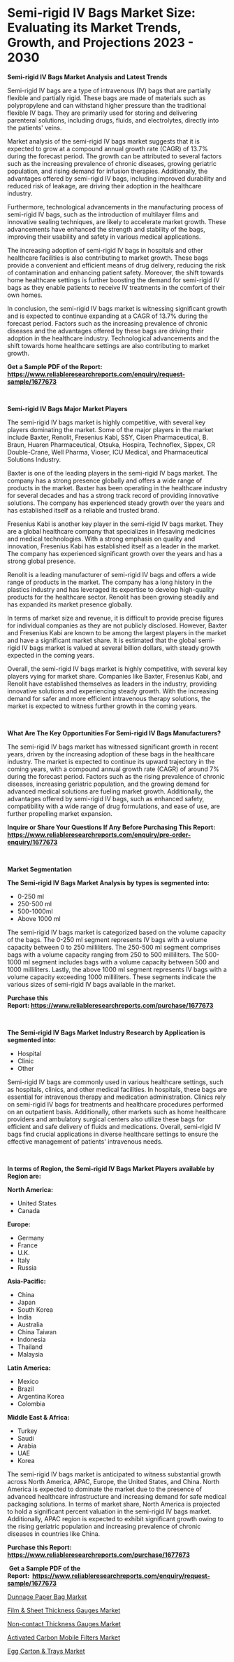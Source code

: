 <p><h1>Semi-rigid IV Bags Market Size: Evaluating its Market Trends, Growth, and Projections 2023 - 2030</h1></p><p><strong>Semi-rigid IV Bags Market Analysis and Latest Trends</strong></p>
<p><p>Semi-rigid IV bags are a type of intravenous (IV) bags that are partially flexible and partially rigid. These bags are made of materials such as polypropylene and can withstand higher pressure than the traditional flexible IV bags. They are primarily used for storing and delivering parenteral solutions, including drugs, fluids, and electrolytes, directly into the patients' veins.</p><p>Market analysis of the semi-rigid IV bags market suggests that it is expected to grow at a compound annual growth rate (CAGR) of 13.7% during the forecast period. The growth can be attributed to several factors such as the increasing prevalence of chronic diseases, growing geriatric population, and rising demand for infusion therapies. Additionally, the advantages offered by semi-rigid IV bags, including improved durability and reduced risk of leakage, are driving their adoption in the healthcare industry.</p><p>Furthermore, technological advancements in the manufacturing process of semi-rigid IV bags, such as the introduction of multilayer films and innovative sealing techniques, are likely to accelerate market growth. These advancements have enhanced the strength and stability of the bags, improving their usability and safety in various medical applications.</p><p>The increasing adoption of semi-rigid IV bags in hospitals and other healthcare facilities is also contributing to market growth. These bags provide a convenient and efficient means of drug delivery, reducing the risk of contamination and enhancing patient safety. Moreover, the shift towards home healthcare settings is further boosting the demand for semi-rigid IV bags as they enable patients to receive IV treatments in the comfort of their own homes.</p><p>In conclusion, the semi-rigid IV bags market is witnessing significant growth and is expected to continue expanding at a CAGR of 13.7% during the forecast period. Factors such as the increasing prevalence of chronic diseases and the advantages offered by these bags are driving their adoption in the healthcare industry. Technological advancements and the shift towards home healthcare settings are also contributing to market growth.</p></p>
<p><strong>Get a Sample PDF of the Report:&nbsp; <a href="https://www.reliableresearchreports.com/enquiry/request-sample/1677673">https://www.reliableresearchreports.com/enquiry/request-sample/1677673</a></strong></p>
<p>&nbsp;</p>
<p><strong>Semi-rigid IV Bags Major Market Players</strong></p>
<p><p>The semi-rigid IV bags market is highly competitive, with several key players dominating the market. Some of the major players in the market include Baxter, Renolit, Fresenius Kabi, SSY, Cisen Pharmaceutical, B. Braun, Huaren Pharmaceutical, Otsuka, Hospira, Technoflex, Sippex, CR Double-Crane, Well Pharma, Vioser, ICU Medical, and Pharmaceutical Solutions Industry.</p><p>Baxter is one of the leading players in the semi-rigid IV bags market. The company has a strong presence globally and offers a wide range of products in the market. Baxter has been operating in the healthcare industry for several decades and has a strong track record of providing innovative solutions. The company has experienced steady growth over the years and has established itself as a reliable and trusted brand.</p><p>Fresenius Kabi is another key player in the semi-rigid IV bags market. They are a global healthcare company that specializes in lifesaving medicines and medical technologies. With a strong emphasis on quality and innovation, Fresenius Kabi has established itself as a leader in the market. The company has experienced significant growth over the years and has a strong global presence.</p><p>Renolit is a leading manufacturer of semi-rigid IV bags and offers a wide range of products in the market. The company has a long history in the plastics industry and has leveraged its expertise to develop high-quality products for the healthcare sector. Renolit has been growing steadily and has expanded its market presence globally.</p><p>In terms of market size and revenue, it is difficult to provide precise figures for individual companies as they are not publicly disclosed. However, Baxter and Fresenius Kabi are known to be among the largest players in the market and have a significant market share. It is estimated that the global semi-rigid IV bags market is valued at several billion dollars, with steady growth expected in the coming years.</p><p>Overall, the semi-rigid IV bags market is highly competitive, with several key players vying for market share. Companies like Baxter, Fresenius Kabi, and Renolit have established themselves as leaders in the industry, providing innovative solutions and experiencing steady growth. With the increasing demand for safer and more efficient intravenous therapy solutions, the market is expected to witness further growth in the coming years.</p></p>
<p>&nbsp;</p>
<p><strong>What Are The Key Opportunities For Semi-rigid IV Bags Manufacturers?</strong></p>
<p><p>The semi-rigid IV bags market has witnessed significant growth in recent years, driven by the increasing adoption of these bags in the healthcare industry. The market is expected to continue its upward trajectory in the coming years, with a compound annual growth rate (CAGR) of around 7% during the forecast period. Factors such as the rising prevalence of chronic diseases, increasing geriatric population, and the growing demand for advanced medical solutions are fueling market growth. Additionally, the advantages offered by semi-rigid IV bags, such as enhanced safety, compatibility with a wide range of drug formulations, and ease of use, are further propelling market expansion.</p></p>
<p><strong>Inquire or Share Your Questions If Any Before Purchasing This Report: <a href="https://www.reliableresearchreports.com/enquiry/pre-order-enquiry/1677673">https://www.reliableresearchreports.com/enquiry/pre-order-enquiry/1677673</a></strong></p>
<p>&nbsp;</p>
<p><strong>Market Segmentation</strong></p>
<p><strong>The Semi-rigid IV Bags Market Analysis by types is segmented into:</strong></p>
<p><ul><li>0-250 ml</li><li>250-500 ml</li><li>500-1000ml</li><li>Above 1000 ml</li></ul></p>
<p><p>The semi-rigid IV bags market is categorized based on the volume capacity of the bags. The 0-250 ml segment represents IV bags with a volume capacity between 0 to 250 milliliters. The 250-500 ml segment comprises bags with a volume capacity ranging from 250 to 500 milliliters. The 500-1000 ml segment includes bags with a volume capacity between 500 and 1000 milliliters. Lastly, the above 1000 ml segment represents IV bags with a volume capacity exceeding 1000 milliliters. These segments indicate the various sizes of semi-rigid IV bags available in the market.</p></p>
<p><strong>Purchase this Report:&nbsp;<a href="https://www.reliableresearchreports.com/purchase/1677673">https://www.reliableresearchreports.com/purchase/1677673</a></strong></p>
<p>&nbsp;</p>
<p><strong>The Semi-rigid IV Bags Market Industry Research by Application is segmented into:</strong></p>
<p><ul><li>Hospital</li><li>Clinic</li><li>Other</li></ul></p>
<p><p>Semi-rigid IV bags are commonly used in various healthcare settings, such as hospitals, clinics, and other medical facilities. In hospitals, these bags are essential for intravenous therapy and medication administration. Clinics rely on semi-rigid IV bags for treatments and healthcare procedures performed on an outpatient basis. Additionally, other markets such as home healthcare providers and ambulatory surgical centers also utilize these bags for efficient and safe delivery of fluids and medications. Overall, semi-rigid IV bags find crucial applications in diverse healthcare settings to ensure the effective management of patients' intravenous needs.</p></p>
<p>&nbsp;</p>
<p><strong>In terms of Region, the Semi-rigid IV Bags Market Players available by Region are:</strong></p>
<p>
    <p> <strong> North America: </strong>
        <ul>
            <li>United States</li>
            <li>Canada</li>
        </ul>
        </p> 
    <p> <strong> Europe: </strong>
        <ul>
            <li>Germany</li>
            <li>France</li>
            <li>U.K.</li>
            <li>Italy</li>
            <li>Russia</li>
        </ul>
        </p> 
    <p> <strong> Asia-Pacific: </strong>
        <ul>
            <li>China</li>
            <li>Japan</li>
            <li>South Korea</li>
            <li>India</li>
            <li>Australia</li>
            <li>China Taiwan</li>
            <li>Indonesia</li>
            <li>Thailand</li>
            <li>Malaysia</li>
        </ul>
        </p> 
    <p> <strong> Latin America: </strong>
        <ul>
            <li>Mexico</li>
            <li>Brazil</li>
            <li>Argentina Korea</li>
            <li>Colombia</li>
        </ul>
        </p> 
    <p> <strong> Middle East & Africa: </strong>
        <ul>
            <li>Turkey</li>
            <li>Saudi</li>
            <li>Arabia</li>
            <li>UAE</li>
            <li>Korea</li>
        </ul>
    </p>
    </p>
<p><p>The semi-rigid IV bags market is anticipated to witness substantial growth across North America, APAC, Europe, the United States, and China. North America is expected to dominate the market due to the presence of advanced healthcare infrastructure and increasing demand for safe medical packaging solutions. In terms of market share, North America is projected to hold a significant percent valuation in the semi-rigid IV bags market. Additionally, APAC region is expected to exhibit significant growth owing to the rising geriatric population and increasing prevalence of chronic diseases in countries like China.</p></p>
<p><strong>Purchase this Report: <a href="https://www.reliableresearchreports.com/purchase/1677673">https://www.reliableresearchreports.com/purchase/1677673</a></strong></p>
<p>&nbsp;<strong>Get a Sample PDF of the Report:&nbsp;&nbsp;<a href="https://www.reliableresearchreports.com/enquiry/request-sample/1677673">https://www.reliableresearchreports.com/enquiry/request-sample/1677673</a></strong></p>
<p><strong></strong></p>
<p><p><a href="https://github.com/ruslanpoljakovrd177/Market-Research-Report-List-1/blob/main/dunnage-paper-bag-market.md">Dunnage Paper Bag Market</a></p><p><a href="https://medium.com/@stoneernser2023/film-sheet-thickness-gauges-market-insight-market-trends-growth-forecasted-from-2023-to-2030-7a418d30de8a">Film & Sheet Thickness Gauges Market</a></p><p><a href="https://medium.com/@rachaelward34/non-contact-thickness-gauges-market-competitive-analysis-market-trends-and-forecast-to-2030-3af8ef1617b6">Non-contact Thickness Gauges Market</a></p><p><a href="https://www.linkedin.com/pulse/activated-carbon-mobile-filters-market-size-share-global-analysis/">Activated Carbon Mobile Filters Market</a></p><p><a href="https://www.linkedin.com/pulse/egg-carton-amp-trays-market-research-report-unlocks-analysis/">Egg Carton & Trays Market</a></p></p>